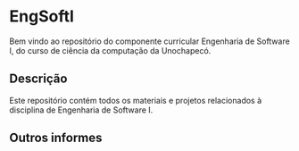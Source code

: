 # EngSoftl
Bem vindo ao repositório do componente curricular Engenharia de Software I, do curso de ciência da computação da Unochapecó.

## Descrição
Este repositório contém todos os materiais e projetos relacionados à disciplina de Engenharia de Software I.

## Outros informes
